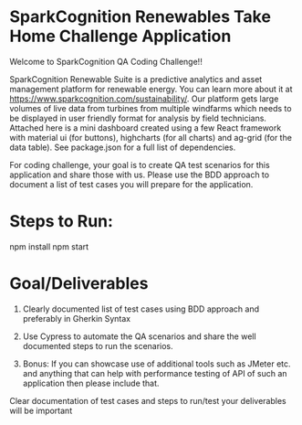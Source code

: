 # SparkCognition Renewables Take Home Challenge Application

Welcome to SparkCognition QA Coding Challenge!!

SparkCognition Renewable Suite is a predictive analytics and asset management platform for renewable energy. You can learn more about it at https://www.sparkcognition.com/sustainability/. Our platform gets large volumes of live data from turbines from multiple windfarms which needs to be displayed in user friendly format for analysis by field technicians. Attached here is a mini dashboard created using a few React framework with material ui (for buttons), highcharts (for all charts) and ag-grid (for the data table). See package.json for a full list of dependencies.

For coding challenge, your goal is to create QA test scenarios for this application and share those with us. Please use the BDD approach to document a list of test cases you will prepare for the application.

# Steps to Run:
npm install
npm start

# Goal/Deliverables
1. Clearly documented list of test cases using BDD approach and preferably in Gherkin Syntax
2. Use Cypress to automate the QA scenarios and share the well documented steps to run the scenarios. 
   
3. Bonus: If you can showcase use of additional tools such as JMeter etc. and anything that can help with performance testing of API of such an application then please include that. 

Clear documentation of test cases and steps to run/test your deliverables will be important